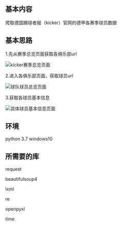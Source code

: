 ## 基本内容

爬取德国踢球者报（kicker）官网的德甲各赛季球员数据

## 基本思路
1.先从赛季总览页面获取各俱乐部url

![kicker赛季总览页面](https://github.com/AllesGutehang/python-spider-kicker-footballplayer-data/blob/master/%E8%B5%9B%E5%AD%A3%E6%80%BB%E8%A7%88%E9%A1%B5%E9%9D%A2.jpg)

2.进入各俱乐部页面，获取球员url

![球队球员总览页面](https://github.com/AllesGutehang/python-spider-kicker-footballplayer-data/blob/master/%E7%90%83%E9%98%9F%E7%90%83%E5%91%98%E6%80%BB%E8%A7%88%E9%A1%B5%E9%9D%A2.jpg)

3.获取各球员基本信息

![具体球员基本信息页面](https://github.com/AllesGutehang/python-spider-kicker-footballplayer-data/blob/master/%E5%85%B7%E4%BD%93%E7%90%83%E5%91%98%E4%BF%A1%E6%81%AF%E9%A1%B5%E9%9D%A2.jpg)
## 环境
python 3.7  windows10

## 所需要的库
request

beautifulsoup4

lxml

re

openpyxl

time

